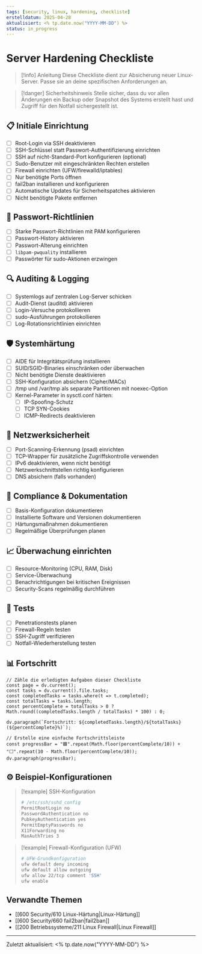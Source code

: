 ```yaml
---
tags: [security, linux, hardening, checkliste]
erstelldatum: 2025-04-28
aktualisiert: <% tp.date.now("YYYY-MM-DD") %>
status: in_progress
---
```


# Server Hardening Checkliste

> [!info] Anleitung
> Diese Checkliste dient zur Absicherung neuer Linux-Server. Passe sie an deine spezifischen Anforderungen an.

> [!danger] Sicherheitshinweis
> Stelle sicher, dass du vor allen Änderungen ein Backup oder Snapshot des Systems erstellt hast und Zugriff für den Notfall sichergestellt ist.

## 📋 Initiale Einrichtung

- [ ] Root-Login via SSH deaktivieren
- [ ] SSH-Schlüssel statt Passwort-Authentifizierung einrichten
- [ ] SSH auf nicht-Standard-Port konfigurieren (optional)
- [ ] Sudo-Benutzer mit eingeschränkten Rechten erstellen
- [ ] Firewall einrichten (UFW/firewalld/iptables)
- [ ] Nur benötigte Ports öffnen
- [ ] fail2ban installieren und konfigurieren
- [ ] Automatische Updates für Sicherheitspatches aktivieren
- [ ] Nicht benötigte Pakete entfernen

## 🔐 Passwort-Richtlinien

- [ ] Starke Passwort-Richtlinien mit PAM konfigurieren
- [ ] Passwort-History aktivieren
- [ ] Passwort-Alterung einrichten
- [ ] `libpam-pwquality` installieren
- [ ] Passwörter für sudo-Aktionen erzwingen

## 🔍 Auditing & Logging

- [ ] Systemlogs auf zentralen Log-Server schicken
- [ ] Audit-Dienst (auditd) aktivieren
- [ ] Login-Versuche protokollieren
- [ ] sudo-Ausführungen protokollieren
- [ ] Log-Rotationsrichtlinien einrichten

## 🛡️ Systemhärtung

- [ ] AIDE für Integritätsprüfung installieren
- [ ] SUID/SGID-Binaries einschränken oder überwachen
- [ ] Nicht benötigte Dienste deaktivieren
- [ ] SSH-Konfiguration absichern (Cipher/MACs)
- [ ] /tmp und /var/tmp als separate Partitionen mit noexec-Option
- [ ] Kernel-Parameter in sysctl.conf härten:
  - [ ] IP-Spoofing-Schutz
  - [ ] TCP SYN-Cookies
  - [ ] ICMP-Redirects deaktivieren

## 🔎 Netzwerksicherheit

- [ ] Port-Scanning-Erkennung (psad) einrichten
- [ ] TCP-Wrapper für zusätzliche Zugriffskontrolle verwenden
- [ ] IPv6 deaktivieren, wenn nicht benötigt
- [ ] Netzwerkschnittstellen richtig konfigurieren
- [ ] DNS absichern (falls vorhanden)

## 🧾 Compliance & Dokumentation

- [ ] Basis-Konfiguration dokumentieren
- [ ] Installierte Software und Versionen dokumentieren
- [ ] Härtungsmaßnahmen dokumentieren
- [ ] Regelmäßige Überprüfungen planen

## 📈 Überwachung einrichten

- [ ] Resource-Monitoring (CPU, RAM, Disk)
- [ ] Service-Überwachung
- [ ] Benachrichtigungen bei kritischen Ereignissen
- [ ] Security-Scans regelmäßig durchführen

## 🧪 Tests

- [ ] Penetrationstests planen
- [ ] Firewall-Regeln testen
- [ ] SSH-Zugriff verifizieren
- [ ] Notfall-Wiederherstellung testen

## 📊 Fortschritt

```dataviewjs
// Zähle die erledigten Aufgaben dieser Checkliste
const page = dv.current();
const tasks = dv.current().file.tasks;
const completedTasks = tasks.where(t => t.completed);
const totalTasks = tasks.length;
const percentComplete = totalTasks > 0 ? Math.round((completedTasks.length / totalTasks) * 100) : 0;

dv.paragraph(`Fortschritt: ${completedTasks.length}/${totalTasks} (${percentComplete}%)`);

// Erstelle eine einfache Fortschrittsleiste
const progressBar = "🟩".repeat(Math.floor(percentComplete/10)) + "⬜".repeat(10 - Math.floor(percentComplete/10));
dv.paragraph(progressBar);
```

## ⚙️ Beispiel-Konfigurationen

> [!example] SSH-Konfiguration
> ```bash
> # /etc/ssh/sshd_config
> PermitRootLogin no
> PasswordAuthentication no
> PubkeyAuthentication yes
> PermitEmptyPasswords no
> X11Forwarding no
> MaxAuthTries 3
> ```

> [!example] Firewall-Konfiguration (UFW)
> ```bash
> # UFW-Grundkonfiguration
> ufw default deny incoming
> ufw default allow outgoing
> ufw allow 22/tcp comment 'SSH'
> ufw enable
> ```

## Verwandte Themen
- [[600 Security/610 Linux-Härtung|Linux-Härtung]]
- [[600 Security/660 fail2ban|fail2ban]]
- [[200 Betriebssysteme/211 Linux Firewall|Linux Firewall]]

---

Zuletzt aktualisiert: <% tp.date.now("YYYY-MM-DD") %> 